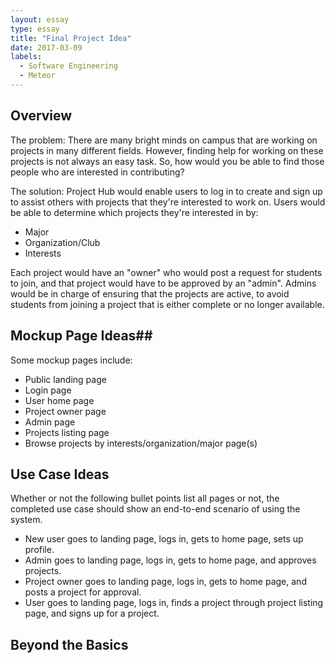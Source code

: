 ```yaml
---
layout: essay
type: essay
title: "Final Project Idea"
date: 2017-03-09
labels:
  - Software Engineering
  - Meteor
---
```


## Overview ##
The problem: There are many bright minds on campus that are working on projects in many different fields.  However, finding help for working on these projects is not always an easy task.  So, how would you be able to find those people who are interested in contributing?

The solution: Project Hub would enable users to log in to create and sign up to assist others with projects that they're interested to work on.  Users would be able to determine which projects they're interested in by:

- Major
- Organization/Club
- Interests

Each project would have an "owner" who would post a request for students to join, and that project would have to be approved by an "admin".  Admins would be in charge of ensuring that the projects are active, to avoid students from joining a project that is either complete or no longer available.

## Mockup Page Ideas##
Some mockup pages include:

- Public landing page
- Login page
- User home page
- Project owner page
- Admin page
- Projects listing page
- Browse projects by interests/organization/major page(s)

## Use Case Ideas ##

Whether or not the following bullet points list all pages or not, the completed use case should show an end-to-end scenario of using the system.

- New user goes to landing page, logs in, gets to home page, sets up profile.
- Admin goes to landing page, logs in, gets to home page, and approves projects.
- Project owner goes to landing page, logs in, gets to home page, and posts a project for approval.
- User goes to landing page, logs in, finds a project through project listing page, and signs up for a project.

## Beyond the Basics ##
